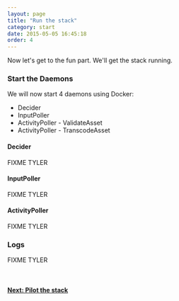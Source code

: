 ```yaml
---
layout: page
title: "Run the stack"
category: start
date: 2015-05-05 16:45:18
order: 4
---
```


Now let's get to the fun part. We'll get the stack running.

### Start the Daemons

We will now start 4 daemons using Docker:

   - Decider
   - InputPoller
   - ActivityPoller - ValidateAsset
   - ActivityPoller - TranscodeAsset

#### Decider

FIXME TYLER

#### InputPoller

FIXME TYLER

#### ActivityPoller

FIXME TYLER

### Logs

FIXME TYLER

<br>

<p>
<h4><a href="use-the-stack.html">Next: Pilot the stack</a></h4>
</p>
